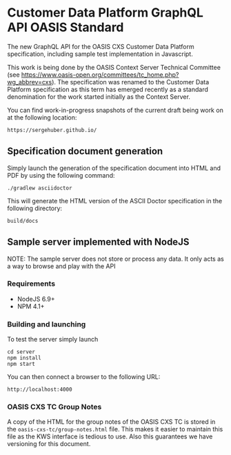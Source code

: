 # Customer Data Platform GraphQL API OASIS Standard
The new GraphQL API for the OASIS CXS Customer Data Platform specification, including sample test implementation
in Javascript.

This work is being done by the OASIS Context Server Technical Committee (see https://www.oasis-open.org/committees/tc_home.php?wg_abbrev=cxs). The specification was renamed to the Customer Data Platform specification as this term has emerged recently as a standard denomination for the work started initially as the Context Server.

You can find work-in-progress snapshots of the current draft being work on at the following location:

    https://sergehuber.github.io/


## Specification document generation

Simply launch the generation of the specification document into HTML and PDF by using the following command:

    ./gradlew asciidoctor

This will generate the HTML version of the ASCII Doctor specification in the following directory:

    build/docs

## Sample server implemented with NodeJS

NOTE: The sample server does not store or process any data. It only acts as a way to browse and play with the API

### Requirements

- NodeJS 6.9+
- NPM 4.1+

### Building and launching

To test the server simply launch

    cd server
    npm install
    npm start

You can then connect a browser to the following URL:

    http://localhost:4000
    
### OASIS CXS TC Group Notes

A copy of the HTML for the group notes of the OASIS CXS TC is stored in the `oasis-cxs-tc/group-notes.html` file. This 
makes it easier to maintain this file as the KWS interface is tedious to use. Also this guarantees we have versioning
for this document.
